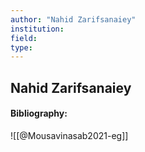 ```yaml
---
author: "Nahid Zarifsanaiey"
institution:
field:
type:
---
```


## Nahid Zarifsanaiey
#### Bibliography:

![[@Mousavinasab2021-eg]]